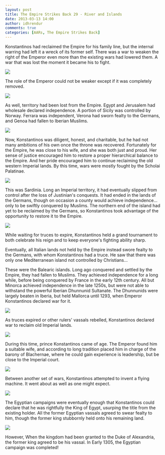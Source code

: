 ```yaml
---
layout: post
title: The Empire Strikes Back 29 - River and Islands
date: 2013-03-13 14:00
author: idhrendur
comments: true
categories: [AARs, The Empire Strikes Back]
---
```

Konstantinos had reclaimed the Empire for his family line, but the internal warring had left it a wreck of its former self. There was a war to weaken the right of the Emperor even more than the existing wars had lowered them. A war that was lost the moment it became his to fight.

![](/assets/tesb_images/29-1.png)

The role of the Emperor could not be weaker except if it was completely removed.

![](/assets/tesb_images/29-2.png)

As well, territory had been lost from the Empire. Egypt and Jerusalem had wholesale declared independence. A portion of Sicily was controlled by Norway. Ferrara was independent, Verona had sworn fealty to the Germans, and Genoa had fallen to Iberian Muslims.

![](/assets/tesb_images/29-3.png)

Now, Konstantinos was diligent, honest, and charitable, but he had not many ambitions of his own once the throne was recovered. Fortunately for the Empire, he was close to his wife, and she was both just and proud. Her sense of justice encouraged him to restore a proper hierarchical balance to the Empire. And her pride encouraged him to continue reclaiming the old western Imperial lands. By this time, wars were mostly fought by the Scholai Palatinae.

![](/assets/tesb_images/29-4.png)

This was Sardinia. Long an Imperial territory, it had eventually slipped from control after the loss of Justinian's conquests. It had ended in the lands of the Germans, though on occasion a county would achieve independence…only to be swiftly conquered by Muslims. The northern end of the island had yet to be reclaimed by the Germans, so Konstantinos took advantage of the opportunity to restore it to the Empire.

![](/assets/tesb_images/29-5.png)

While waiting for truces to expire, Konstantinos held a grand tournament to both celebrate his reign and to keep everyone's fighting ability sharp.

Eventually, all Italian lands not held by the Empire instead swore fealty to the Germans, with whom Konstantinos had a truce. He saw that there was only one Mediterranean island not controlled by Christians…

These were the Balearic islands. Long ago conquered and settled by the Empire, they had fallen to Muslims. They achieved independence for a long while, before being conquered by France in the early 12th century. All but Minorca achieved independence in the late 1250s, but were not able to withstand the powerful Iberian Dhunnunid Sultanate. The Dhunnunids were largely beaten in Iberia, but held Mallorca until 1293, when Emperor Konstantinos declared war for it.

![](/assets/tesb_images/29-6.png)

As truces expired or other rulers' vassals rebelled, Konstantinos declared war to reclaim old Imperial lands.

![](/assets/tesb_images/29-7.png)

During this time, prince Konstantinos came of age. The Emperor found him a suitable wife, and according to long tradition placed him in charge of the barony of Blachernae, where he could gain experience is leadership, but be close to the Imperial court.

![](/assets/tesb_images/29-8.png)

Between another set of wars, Konstantinos attempted to invent a flying machine. It went about as well as one might expect.

![](/assets/tesb_images/29-9.png)

The Egyptian campaigns were eventually enough that Konstantinos could declare that he was rightfully the King of Egypt, usurping the title from the existing holder. All the former Egyptian vassals agreed to swear fealty to him, though the former king stubbornly held onto his remaining land.

![](/assets/tesb_images/29-10.png)

However, When the kingdom had been granted to the Duke of Alexandria, the former king agreed to be his vassal. In Early 1305, the Egyptian campaign was completed!
